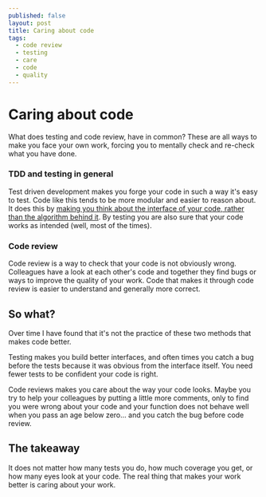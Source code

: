 ```yaml
---
published: false
layout: post
title: Caring about code
tags:
  - code review
  - testing
  - care
  - code
  - quality
---
```

# Caring about code

What does testing and code review, have in common? These are all ways to make you face your own work, forcing you to mentally check and re-check what you have done.

### TDD and testing in general
Test driven development makes you forge your code in such a way it's easy to test. Code like this tends to be more modular and easier to reason about. It does this by [making you think about the interface of your code, rather than the algorithm behind it](https://www.youtube.com/watch?v=fr1E9aVnBxw). By testing you are also sure that your code works as intended (well, most of the times).

### Code review
Code review is a way to check that your code is not obviously wrong. Colleagues have a look at each other's code and together they find bugs or ways to improve the quality of your work. Code that makes it through code review is easier to understand and generally more correct.

## So what?
Over time I have found that it's not the practice of these two methods that makes code better.

Testing makes you build better interfaces, and often times you catch a bug before the tests because it was obvious from the interface itself. You need fewer tests to be confident your code is right.

Code reviews makes you care about the way your code looks. Maybe you try to help your colleagues by putting a little more comments, only to find you were wrong about your code and your function does not behave well when you pass an age below zero... and you catch the bug before code review.

## The takeaway
It does not matter how many tests you do, how much coverage you get, or how many eyes look at your code. The real thing that makes your work better is caring about your work.
